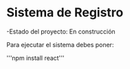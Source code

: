 <h1>Sistema de Registro</h1>
-Estado del proyecto: En construcción

Para ejecutar el sistema debes poner: 

'''npm install react'''
